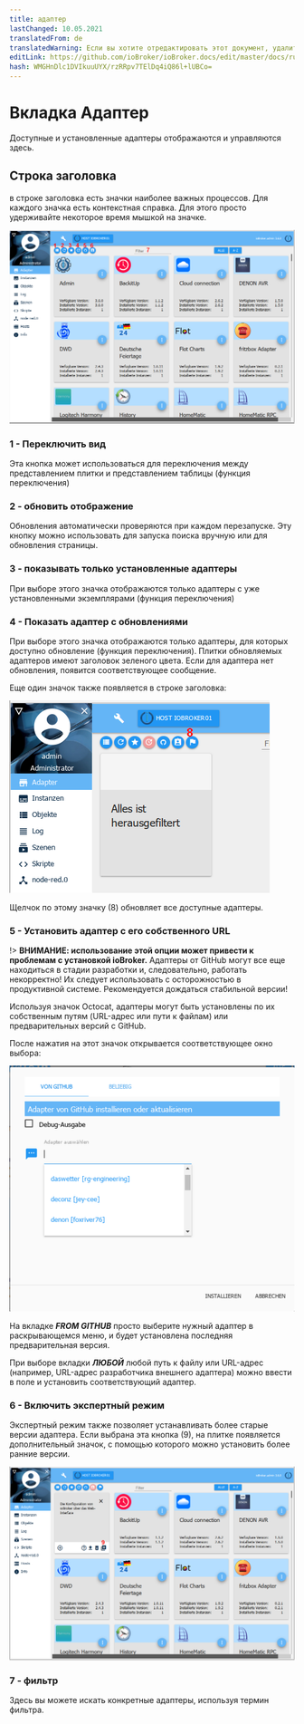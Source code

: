 ```yaml
---
title: адаптер
lastChanged: 10.05.2021
translatedFrom: de
translatedWarning: Если вы хотите отредактировать этот документ, удалите поле «translationFrom», в противном случае этот документ будет снова автоматически переведен
editLink: https://github.com/ioBroker/ioBroker.docs/edit/master/docs/ru/admin/adapter.md
hash: WMGHnDlc1DVIkuuUYX/rzRRpv7TElDq4iQ86l+lUBCo=
---
```

# Вкладка Адаптер
Доступные и установленные адаптеры отображаются и управляются здесь.

## Строка заголовка
в строке заголовка есть значки наиболее важных процессов. Для каждого значка есть контекстная справка. Для этого просто удерживайте некоторое время мышкой на значке.

![Вкладка "Администратор"](../../de/admin/media/ADMIN_Adapter_Kachel_numbers.png)

### 1 - Переключить вид
Эта кнопка может использоваться для переключения между представлением плитки и представлением таблицы (функция переключения)

### 2 - обновить отображение
Обновления автоматически проверяются при каждом перезапуске. Эту кнопку можно использовать для запуска поиска вручную или для обновления страницы.

### 3 - показывать только установленные адаптеры
При выборе этого значка отображаются только адаптеры с уже установленными экземплярами (функция переключения)

### 4 - Показать адаптер с обновлениями
При выборе этого значка отображаются только адаптеры, для которых доступно обновление (функция переключения). Плитки обновляемых адаптеров имеют заголовок зеленого цвета. Если для адаптера нет обновления, появится соответствующее сообщение.

Еще один значок также появляется в строке заголовка:

![Вкладка "Администратор"](../../de/admin/media/ADMIN_Adapter_Kachel_upgradeable.png)

Щелчок по этому значку (8) обновляет все доступные адаптеры.

### 5 - Установить адаптер с его собственного URL
!> **ВНИМАНИЕ: использование этой опции может привести к проблемам с установкой ioBroker.** Адаптеры от GitHub могут все еще находиться в стадии разработки и, следовательно, работать некорректно! Их следует использовать с осторожностью в продуктивной системе. Рекомендуется дождаться стабильной версии!

Используя значок Octocat, адаптеры могут быть установлены по их собственным путям (URL-адрес или пути к файлам) или предварительных версий с GitHub.

После нажатия на этот значок открывается соответствующее окно выбора:

![Установить GitHub](../../de/admin/media/ADMIN_Adapter_GitHub.png)

На вкладке ***FROM GITHUB*** просто выберите нужный адаптер в раскрывающемся меню, и будет установлена последняя предварительная версия.

При выборе вкладки ***ЛЮБОЙ*** любой путь к файлу или URL-адрес (например, URL-адрес разработчика внешнего адаптера) можно ввести в поле и установить соответствующий адаптер.

### 6 - Включить экспертный режим
Экспертный режим также позволяет устанавливать более старые версии адаптера. Если выбрана эта кнопка (9), на плитке появляется дополнительный значок, с помощью которого можно установить более ранние версии.

![Установить другие версии](../../de/admin/media/ADMIN_Adapter_Kachel_versions.png)

### 7 - фильтр
Здесь вы можете искать конкретные адаптеры, используя термин фильтра.